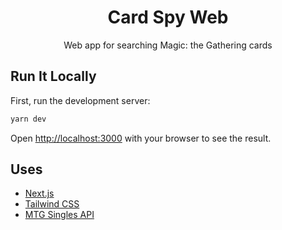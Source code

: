 <p align="center">
  <h1 align="center">Card Spy Web</h1>
  <p align="center">Web app for searching Magic: the Gathering cards</p>
</p>

## Run It Locally

First, run the development server:

```bash
yarn dev
```

Open [http://localhost:3000](http://localhost:3000) with your browser to see the result.

## Uses

- [Next.js](https://nextjs.org/)
- [Tailwind CSS](https://tailwindcss.com/)
- [MTG Singles API](https://www.mtgsingles.co.nz/)
